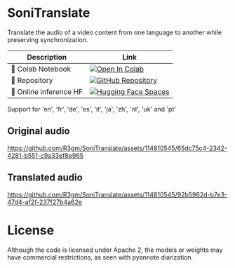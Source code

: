 # SoniTranslate
Translate the audio of a video content from one language to another while preserving synchronization.

| Description | Link |
| ----------- | ---- |
| 📙 Colab Notebook | [![Open In Colab](https://colab.research.google.com/assets/colab-badge.svg)](https://github.com/R3gm/SoniTranslate/blob/main/SoniTranslate_Colab.ipynb) |
| 🎉 Repository | [![GitHub Repository](https://img.shields.io/badge/GitHub-Repository-black?style=flat-square&logo=github)](https://github.com/R3gm/SoniTranslate/) |
| 🚀 Online inference HF | [![Hugging Face Spaces](https://img.shields.io/badge/%F0%9F%A4%97%20Hugging%20Face-Spaces-blue)](https://huggingface.co/spaces/r3gm/SoniTranslate_translate_audio_of_a_video_content) |


Support for 'en', 'fr', 'de', 'es', 'it', 'ja', 'zh', 'nl', 'uk' 
 and 'pt'



## Original audio
https://github.com/R3gm/SoniTranslate/assets/114810545/65dc75c4-2342-4281-b551-c9a33ef8e965 


## Translated audio
https://github.com/R3gm/SoniTranslate/assets/114810545/92b5962d-b7e3-47d4-af2f-237f27b4a62e






# License
Although the code is licensed under Apache 2, the models or weights may have commercial restrictions, as seen with pyannote diarization.
